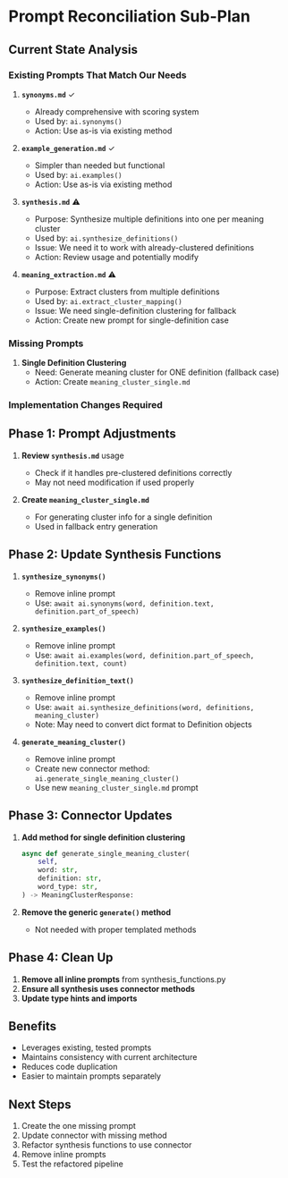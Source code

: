 # Prompt Reconciliation Sub-Plan

## Current State Analysis

### Existing Prompts That Match Our Needs
1. **`synonyms.md`** ✓
   - Already comprehensive with scoring system
   - Used by: `ai.synonyms()`
   - Action: Use as-is via existing method

2. **`example_generation.md`** ✓
   - Simpler than needed but functional
   - Used by: `ai.examples()`
   - Action: Use as-is via existing method

3. **`synthesis.md`** ⚠️
   - Purpose: Synthesize multiple definitions into one per meaning cluster
   - Used by: `ai.synthesize_definitions()`
   - Issue: We need it to work with already-clustered definitions
   - Action: Review usage and potentially modify

4. **`meaning_extraction.md`** ⚠️
   - Purpose: Extract clusters from multiple definitions
   - Used by: `ai.extract_cluster_mapping()`
   - Issue: We need single-definition clustering for fallback
   - Action: Create new prompt for single-definition case

### Missing Prompts
1. **Single Definition Clustering**
   - Need: Generate meaning cluster for ONE definition (fallback case)
   - Action: Create `meaning_cluster_single.md`

### Implementation Changes Required

## Phase 1: Prompt Adjustments
1. **Review `synthesis.md`** usage
   - Check if it handles pre-clustered definitions correctly
   - May not need modification if used properly

2. **Create `meaning_cluster_single.md`**
   - For generating cluster info for a single definition
   - Used in fallback entry generation

## Phase 2: Update Synthesis Functions
1. **`synthesize_synonyms()`**
   - Remove inline prompt
   - Use: `await ai.synonyms(word, definition.text, definition.part_of_speech)`

2. **`synthesize_examples()`**
   - Remove inline prompt  
   - Use: `await ai.examples(word, definition.part_of_speech, definition.text, count)`

3. **`synthesize_definition_text()`**
   - Remove inline prompt
   - Use: `await ai.synthesize_definitions(word, definitions, meaning_cluster)`
   - Note: May need to convert dict format to Definition objects

4. **`generate_meaning_cluster()`**
   - Remove inline prompt
   - Create new connector method: `ai.generate_single_meaning_cluster()`
   - Use new `meaning_cluster_single.md` prompt

## Phase 3: Connector Updates
1. **Add method for single definition clustering**
   ```python
   async def generate_single_meaning_cluster(
       self,
       word: str,
       definition: str,
       word_type: str,
   ) -> MeaningClusterResponse:
   ```

2. **Remove the generic `generate()` method**
   - Not needed with proper templated methods

## Phase 4: Clean Up
1. **Remove all inline prompts** from synthesis_functions.py
2. **Ensure all synthesis uses connector methods**
3. **Update type hints and imports**

## Benefits
- Leverages existing, tested prompts
- Maintains consistency with current architecture
- Reduces code duplication
- Easier to maintain prompts separately

## Next Steps
1. Create the one missing prompt
2. Update connector with missing method
3. Refactor synthesis functions to use connector
4. Remove inline prompts
5. Test the refactored pipeline